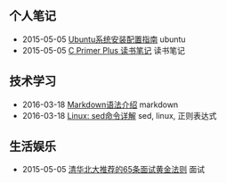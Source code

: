 <!---title:Wiki-->
<!---tags:wiki-->

## 个人笔记
* 2015-05-05 [Ubuntu系统安装配置指南](wiki/2.html) ubuntu
* 2015-05-05 [C Primer Plus 读书笔记](wiki/1.html) 读书笔记

## 技术学习
* 2016-03-18 [Markdown语法介绍](wiki/5.html) markdown
* 2016-03-18 [Linux: sed命令详解](wiki/4.html) sed, linux, 正则表达式

## 生活娱乐
* 2015-05-05 [清华北大推荐的65条面试黄金法则](wiki/3.html) 面试
